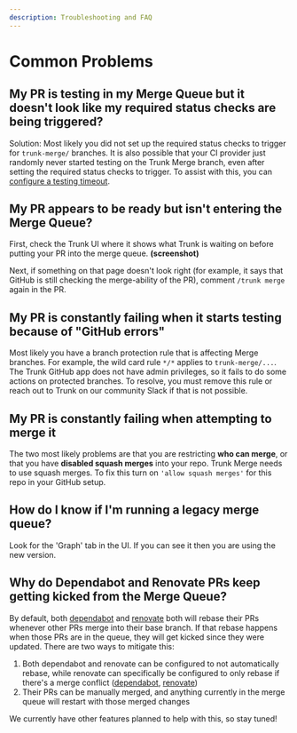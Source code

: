 ```yaml
---
description: Troubleshooting and FAQ
---
```


# Common Problems

## My PR is testing in my Merge Queue but it doesn't look like my required status checks are being triggered?

Solution: Most likely you did not set up the required status checks to trigger for `trunk-merge/` branches. It is also possible that your CI provider just randomly never started testing on the Trunk Merge branch, even after setting the required status checks to trigger. To assist with this, you can [configure a testing timeout](perallel-mode.md#timeout-for-tests-to-complete).

## My PR appears to be ready but isn't entering the Merge Queue?

First, check the Trunk UI where it shows what Trunk is waiting on before putting your PR into the merge queue. **(screenshot)**

Next, if something on that page doesn't look right (for example, it says that GitHub is still checking the merge-ability of the PR), comment `/trunk merge` again in the PR.

## My PR is constantly failing when it starts testing because of "GitHub errors"

Most likely you have a branch protection rule that is affecting Merge branches. For example, the wild card rule `*/*` applies to `trunk-merge/...`. The Trunk GitHub app does not have admin privileges, so it fails to do some actions on protected branches. To resolve, you must remove this rule or reach out to Trunk on our community Slack if that is not possible.

## My PR is constantly failing when attempting to merge it

The two most likely problems are that you are restricting **who can merge**, or that you have **disabled squash merges** into your repo. Trunk Merge needs to use squash merges. To fix this turn on `'allow squash merges'` for this repo in your GitHub setup.

## How do I know if I'm running a legacy merge queue?

Look for the 'Graph' tab in the UI. If you can see it then you are using the new version.

## Why do Dependabot and Renovate PRs keep getting kicked from the Merge Queue?

By default, both [dependabot](https://docs.github.com/en/code-security/dependabot/working-with-dependabot/managing-pull-requests-for-dependency-updates#changing-the-rebase-strategy-for-dependabot-pull-requests) and [renovate](https://docs.renovatebot.com/updating-rebasing/#updating-and-rebasing-branches) both will rebase their PRs whenever other PRs merge into their base branch. If that rebase happens when those PRs are in the queue, they will get kicked since they were updated. There are two ways to mitigate this:

1. Both dependabot and renovate can be configured to not automatically rebase, while renovate can specifically be configured to only rebase if there's a merge conflict ([dependabot](https://docs.github.com/en/code-security/dependabot/dependabot-version-updates/configuration-options-for-the-dependabot.yml-file#rebase-strategy), [renovate](https://docs.renovatebot.com/configuration-options/#rebasewhen))
2. Their PRs can be manually merged, and anything currently in the merge queue will restart with those merged changes

We currently have other features planned to help with this, so stay tuned!
